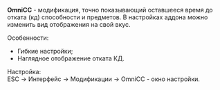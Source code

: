 **OmniCC** - модификация, точно показывающий оставшееся время до отката (кд) способности и предметов. В настройках аддона можно изменить вид отображения на свой вкус.

Особенности:
- Гибкие настройки;
- Наглядное отображение отката КД.

Настройка:\
ESC -> Интерфейс -> Модификации -> OmniCC - окно настройки.